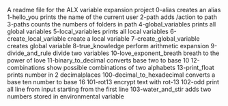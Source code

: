 A readme file for the ALX variable expansion project
0-alias creates an alias
1-hello_you prints the name of the current user
2-path adds /action to path
3-paths counts the numbers of folders in path
4-global_variables prints all global variables
5-local_variables prints all local variables
6-create_local_variable create a local variable
7-create_global_variable creates global variable
8-true_knowledge perform arithmetic expansion
9-divide_and_rule divide two variables
10-love_exponent_breath breath to the power of love
11-binary_to_decimal converts base two to base 10
12-combinations show possible combinations of two alphabets
13-print_float prints number in 2 decimalplaces
100-decimal_to_hexadecimal converts a base ten number to base 16
101-rot13 encrypt text with rot-13
102-odd print all line from input starting from the first line
103-water_and_stir adds two numbers stored in environmental variable
